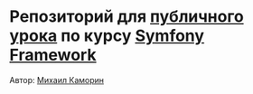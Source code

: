 ﻿# Репозиторий для [публичного урока](https://otus.ru/lessons/symfony/#event-2578) по курсу [Symfony Framework](https://otus.ru/lessons/symfony/)

Автор: [Михаил Каморин](mailto:m.v.kamorin@gmail.com)
